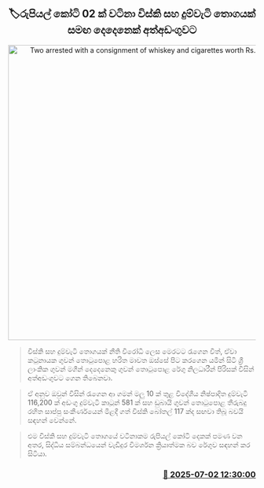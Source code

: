 <p align='center'><b><h2 align='center' title='Two arrested with a consignment of whiskey and cigarettes worth Rs. 20 million'>🏷රුපියල් කෝටි 02 ක් වටිනා විස්කි සහ දුම්වැටි තොගයක් සමඟ දෙදෙනෙක් අත්අඩංගුවට</h2></b></p>
<p align='center'><img src='https://helakuru.sgp1.cdn.digitaloceanspaces.com/esana/images/lib/viski-io.jpg' width='600' alt='Two arrested with a consignment of whiskey and cigarettes worth Rs. 20 million'></p>

> විස්කි සහ දුම්වැටි තොගයක් නීති විරෝධී ලෙස මෙරටට රැගෙන විත්, ඒවා කටුනායක ගුවන් තොටුපොළ හරිත මාවත ඔස්සේ පිට කරගෙන යමින් සිටි ශ්‍රී ලාංකික ගුවන් මගීන් දෙදෙනෙකු ගුවන් තොටුපොළ රේගු නිලධාරීන් පිරිසක් විසින් අත්අඩංගුවට ගෙන තිබෙනවා.

> ඒ අනුව ඔවුන් විසින් රැගෙන ආ ගමන් මලු 10 ක් තුළ විදේශීය නිෂ්පාදිත දුම්වැටි 116,200 ක් අඩංගු දුම්වැටි කාටූන් 581 ක් සහ ඩුබායි ගුවන් තොටුපොළ තීරුබදු රහිත සාප්පු සංකීර්ණයෙන් මිළදී ගත් විස්කි බෝතල් 117 ක්ද සඟවා තිබූ බවයි සඳහන් වෙන්නේ.

> එම විස්කි සහ දුම්වැටි තොගයේ වටිනාකම රුපියල් කෝටි දෙකක් පමණ වන අතර, සිද්ධිය සම්බන්ධයෙන් වැඩිදුර විමර්ශන ක්‍රියාත්මක බව රේගුව සඳහන් කර සිටියා.



<h3 align='right'><a href='https://www.helakuru.lk/esana/p/111513/'>📅 2025-07-02 12:30:00</a></h3>
